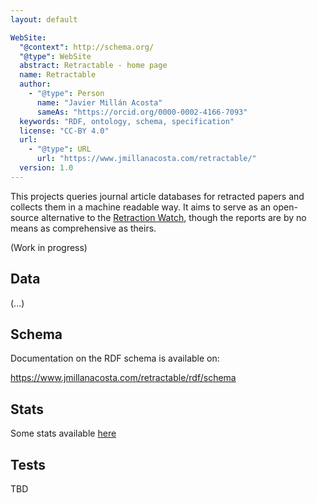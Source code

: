 ```yaml
---
layout: default

WebSite:
  "@context": http://schema.org/
  "@type": WebSite
  abstract: Retractable - home page
  name: Retractable
  author:
    - "@type": Person
      name: "Javier Millán Acosta"
      sameAs: "https://orcid.org/0000-0002-4166-7093"
  keywords: "RDF, ontology, schema, specification"
  license: "CC-BY 4.0"
  url:
    - "@type": URL
      url: "https://www.jmillanacosta.com/retractable/"
  version: 1.0
---
```


This projects queries journal article databases for retracted papers and collects them in a machine readable way. It aims to serve as an open-source alternative to the [Retraction Watch](https://www.google.com/url?sa=t&rct=j&q=&esrc=s&source=web&cd=&cad=rja&uact=8&ved=2ahUKEwj767jFpbGAAxWEG-wKHR1TB3AQFnoECB0QAQ&url=https%3A%2F%2Fretractionwatch.com%2F&usg=AOvVaw3oJSvWLxnlsBGenPZTl2rG&opi=89978449), though the reports are by no means as comprehensive as theirs. 

(Work in progress)

## Data

(...)

## Schema

Documentation on the RDF schema is available on:

https://www.jmillanacosta.com/retractable/rdf/schema


## Stats

Some stats available [here](/docs/basic_visualization.md)

## Tests

TBD
